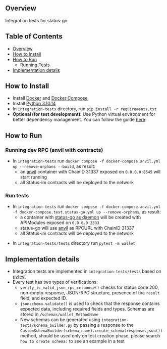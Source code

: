 ## Overview

Integration tests for status-go

## Table of Contents

- [Overview](#overview)
- [How to Install](#how-to-install)
- [How to Run](#how-to-run)
  - [Running Tests](#running-tests)
- [Implementation details](#implementation-details)

## How to Install

* Install [Docker](https://docs.docker.com/engine/install/) and [Docker Compose](https://docs.docker.com/compose/install/)
* Install [Python 3.10.14](https://www.python.org/downloads/)
* In `integration-tests` directory, run `pip install -r requirements.txt`
* **Optional (for test development)**: Use Python virtual environment for better dependency management. You can follow the guide [here](https://akrabat.com/creating-virtual-environments-with-pyenv/):

## How to Run

### Running dev RPC (anvil with contracts)
- In `integration-tests` run `docker compose -f docker-compose.anvil.yml up --remove-orphans --build`, as result:
    * an [anvil](https://book.getfoundry.sh/reference/anvil/) container with ChainID 31337 exposed on `0.0.0.0:8545` will start running
    * all Status-im contracts will be deployed to the network

### Run tests
- In `integration-tests` run `docker compose -f docker-compose.anvil.yml -f docker-compose.test.status-go.yml up --remove-orphans`, as result:
    * a container with [status-go as daemon](https://github.com/status-im/status-go/issues/5175) will be created with APIModules exposed on `0.0.0.0:3333`
    * status-go will use [anvil](https://book.getfoundry.sh/reference/anvil/) as RPCURL with ChainID 31337 
    * all Status-im contracts will be deployed to the network

* In `integration-tests/tests` directory run `pytest -m wallet` 

## Implementation details

- Integration tests are implemented in `integration-tests/tests` based on [pytest](https://docs.pytest.org/en/8.2.x/)
- Every test has two types of verifications:
    - `verify_is_valid_json_rpc_response()` checks for status code 200, non-empty response, JSON-RPC structure, presence of the `result` field, and expected ID.
    - `jsonschema.validate()` is used to check that the response contains expected data, including required fields and types. Schemas are stored in `/schemas/wallet_MethodName`
    - New schemas can be generated using `integration-tests/schema_builder.py` by passing a response to the `CustomSchemaBuilder(schema_name).create_schema(response.json())` method, should be used only on test creation phase, please search `how to create schema:` to see an example in a test